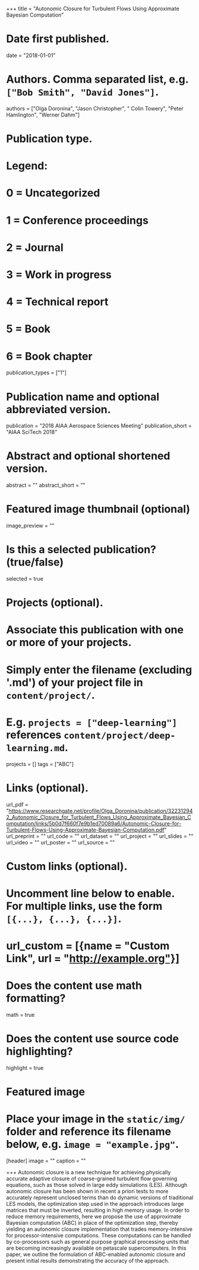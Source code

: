 +++
title = "Autonomic Closure for Turbulent Flows Using Approximate Bayesian Computation"

# Date first published.
date = "2018-01-01"

# Authors. Comma separated list, e.g. `["Bob Smith", "David Jones"]`.
authors = ["Olga Doronina", "Jason Christopher", " Colin Towery", "Peter Hamlington", "Werner Dahm"]

# Publication type.
# Legend:
# 0 = Uncategorized
# 1 = Conference proceedings
# 2 = Journal
# 3 = Work in progress
# 4 = Technical report
# 5 = Book
# 6 = Book chapter
publication_types = ["1"]

# Publication name and optional abbreviated version.
publication = "2018 AIAA Aerospace Sciences Meeting"
publication_short = "AIAA SciTech 2018"

# Abstract and optional shortened version.
abstract = ""
abstract_short = ""

# Featured image thumbnail (optional)
image_preview = ""

# Is this a selected publication? (true/false)
selected = true

# Projects (optional).
#   Associate this publication with one or more of your projects.
#   Simply enter the filename (excluding '.md') of your project file in `content/project/`.
#   E.g. `projects = ["deep-learning"]` references `content/project/deep-learning.md`.
projects = []
tags = ["ABC"]
# Links (optional).
url_pdf = "https://www.researchgate.net/profile/Olga_Doronina/publication/322312942_Autonomic_Closure_for_Turbulent_Flows_Using_Approximate_Bayesian_Computation/links/5b0d7f660f7e9b1ed70089a6/Autonomic-Closure-for-Turbulent-Flows-Using-Approximate-Bayesian-Computation.pdf"
url_preprint = ""
url_code = ""
url_dataset = ""
url_project = ""
url_slides = ""
url_video = ""
url_poster = ""
url_source = ""

# Custom links (optional).
#   Uncomment line below to enable. For multiple links, use the form `[{...}, {...}, {...}]`.
# url_custom = [{name = "Custom Link", url = "http://example.org"}]

# Does the content use math formatting?
math = true

# Does the content use source code highlighting?
highlight = true

# Featured image
# Place your image in the `static/img/` folder and reference its filename below, e.g. `image = "example.jpg"`.
[header]
image = ""
caption = ""

+++
Autonomic closure is a new technique for achieving physically accurate adaptive closure
of coarse-grained turbulent flow governing equations, such as those solved in large eddy simulations (LES). Although autonomic closure has been shown in recent a priori tests to more
accurately represent unclosed terms than do dynamic versions of traditional LES models, the
optimization step used in the approach introduces large matrices that must be inverted, resulting in high memory usage. In order to reduce memory requirements, here we propose the use
of approximate Bayesian computation (ABC) in place of the optimization step, thereby yielding
an autonomic closure implementation that trades memory-intensive for processor-intensive
computations. These computations can be handled by co-processors such as general purpose
graphical processing units that are becoming increasingly available on petascale supercomputers. In this paper, we outline the formulation of ABC-enabled autonomic closure and present
initial results demonstrating the accuracy of the approach.

